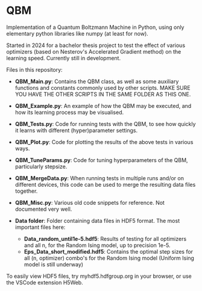 # QBM
Implementation of a Quantum Boltzmann Machine in Python, using only elementary python libraries like numpy (at least for now).

Started in 2024 for a bachelor thesis project to test the effect of various optimizers (based on Nesterov's Accelerated Gradient method) on the learning speed. Currently still in development.

Files in this repository:
- <b>QBM_Main.py</b>: Contains the QBM class, as well as some auxiliary functions and constants commonly used by other scripts. MAKE SURE YOU HAVE THE OTHER SCRIPTS IN THE SAME FOLDER AS THIS ONE.
- <b>QBM_Example.py</b>: An example of how the QBM may be executed, and how its learning process may be visualised.
- <b>QBM_Tests.py</b>: Code for running tests with the QBM, to see how quickly it learns with different (hyper)parameter settings.
- <b>QBM_Plot.py</b>: Code for plotting the results of the above tests in various ways.
- <b>QBM_TuneParams.py</b>: Code for tuning hyperparameters of the QBM, particularly stepsize.
- <b>QBM_MergeData.py</b>: When running tests in multiple runs and/or on different devices, this code can be used to merge the resulting data files together.
- <b>QBM_Misc.py</b>: Various old code snippets for reference. Not documented very well.

- <b>Data folder</b>: Folder containing data files in HDF5 format. The most important files here:
  - <b>Data_random_until1e-5.hdf5</b>: Results of testing for all optimizers and all n, for the Random Ising model, up to precision 1e-5.
  - <b>Eps_Data_short_modified.hdf5</b>: Contains the optimal step sizes for all (n, optimizer) combo's for the Random Ising model (Uniform Ising model is still underway)

To easily view HDF5 files, try myhdf5.hdfgroup.org in your browser, or use the VSCode extension H5Web.
